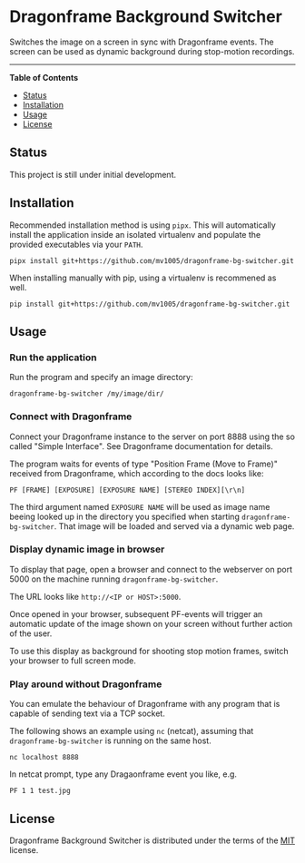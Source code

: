 # Dragonframe Background Switcher
Switches the image on a screen in sync with Dragonframe events. The
screen can be used as dynamic background during stop-motion recordings.

-----

**Table of Contents**

- [Status](#status)
- [Installation](#installation)
- [Usage](#usage)
- [License](#license)

## Status

This project is still under initial development.

## Installation

Recommended installation method is using `pipx`. This will automatically
install the application inside an isolated virtualenv and populate the
provided executables via your `PATH`.

```console
pipx install git+https://github.com/mv1005/dragonframe-bg-switcher.git
```

When installing manually with pip, using a virtualenv is recommened as
well.
```console
pip install git+https://github.com/mv1005/dragonframe-bg-switcher.git
```

## Usage

### Run the application

Run the program and specify an image directory:

```console
dragonframe-bg-switcher /my/image/dir/
```

### Connect with Dragonframe

Connect your Dragonframe instance to the server on port 8888 using the
so called "Simple Interface". See Dragonframe documentation for details.

The program waits for events of type "Position Frame (Move to
Frame)" received from Dragonframe, which according to the docs looks
like:

```
PF [FRAME] [EXPOSURE] [EXPOSURE NAME] [STEREO INDEX][\r\n]
```

The third argument named `EXPOSURE NAME` will be used as image name
beeing looked up in the directory you specified when starting
`dragonframe-bg-switcher`. That image will be loaded and served
via a dynamic web page.

### Display dynamic image in browser

To display that page, open a browser and connect to the webserver on port
5000 on the machine running `dragonframe-bg-switcher`.

The URL looks like `http://<IP or HOST>:5000`.

Once opened in your browser, subsequent PF-events will trigger an
automatic update of the image shown on your screen without further
action of the user.

To use this display as background for shooting stop motion frames,
switch your browser to full screen mode.

### Play around without Dragonframe

You can emulate the behaviour of Dragonframe with any program that is
capable of sending text via a TCP socket.

The following shows an example using `nc` (netcat), assuming that
`dragonframe-bg-switcher` is running on the same host.

```console
nc localhost 8888
```

In netcat prompt, type any Dragaonframe event you like, e.g.
```
PF 1 1 test.jpg
```


## License

Dragonframe Background Switcher is distributed under the terms of the
[MIT](https://spdx.org/licenses/MIT.html) license.

